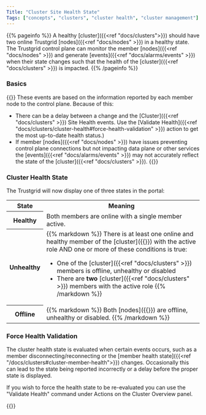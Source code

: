 ```yaml
---
Title: "Cluster Site Health State"
Tags: ["concepts", "clusters", "cluster health", "cluster management"]
---
```


{{% pageinfo %}}
A healthy [cluster]({{<ref "docs/clusters">}}) should have two online Trustgrid [nodes]({{<ref "docs/nodes" >}}) in a healthy state. The Trustgrid control plane can monitor the member [nodes]({{<ref "docs/nodes" >}}) and generate [events]({{<ref "docs/alarms/events" >}}) when their state changes such that the health of the [cluster]({{<ref "docs/clusters" >}}) is impacted.
{{% /pageinfo %}}

### Basics

{{<alert>}}
These events are based on the information reported by each member node to the control plane. Because of this:

- There can be a delay between a change and the [Cluster]({{<ref "docs/clusters" >}}) Site Health events. Use the [Validate Health]({{<ref "docs/clusters/cluster-health#force-health-validation" >}}) action to get the most up-to-date health status.)
- If member [nodes]({{<ref "docs/nodes" >}}) have issues preventing control plane connections but not impacting data plane or other services the [events]({{<ref "docs/alarms/events" >}}) may not accurately reflect the state of the [cluster]({{<ref "docs/clusters" >}}).
  {{</alert>}}

### Cluster Health State

The Trustgrid will now display one of three states in the portal:

<table>
  <tbody>
    <tr>
      <th>State</th>
      <th>Meaning</th>
    </tr>
    <tr>
      <th>Healthy</th>
      <td>Both members are online with a single member active.</td>
    </tr>
    <tr>
      <th>Unhealthy</th>
      <td>
{{% markdown %}}
There is at least one online and healthy member of the [cluster]({{<ref "docs/clusters" >}}) with the active role AND one or more of these conditions is true: 

* One of the [cluster]({{<ref "docs/clusters" >}}) members is offline, unhealthy or disabled
* There are **two** [cluster]({{<ref "docs/clusters" >}}) members with the active role
{{% /markdown %}}
</td>
    </tr>
    <tr>
      <th>Offline</th>
      <td>
{{% markdown %}}
Both [nodes]({{<ref "docs/nodes">}}) are offline, unhealthy or disabled.
{{% /markdown %}}

</td>
</tr>
</tbody>
</table>

### Force Health Validation
The cluster health state is evaluated when certain events occurs, such as a member disconnecting/reconnecting or the [member health state]({{<ref "/docs/clusters#cluster-member-health">}}) changes.  Occasionally this can lead to the state being reported incorrectly or a delay before the proper state is displayed.

If you wish to force the health state to be re-evaluated you can use the "Validate Health" command under Actions on the Cluster Overview panel.

{{<tgimg src="cluster-validate-health.png" caption="Validate Health action" width="80%">}}

